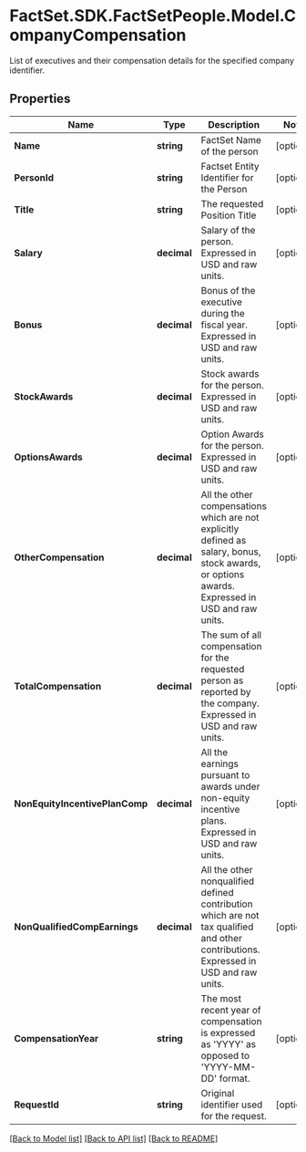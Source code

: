 # FactSet.SDK.FactSetPeople.Model.CompanyCompensation
List of executives and their compensation details for the specified company identifier.

## Properties

Name | Type | Description | Notes
------------ | ------------- | ------------- | -------------
**Name** | **string** | FactSet Name of the person | [optional] 
**PersonId** | **string** | Factset Entity Identifier for the Person | [optional] 
**Title** | **string** | The requested Position Title | [optional] 
**Salary** | **decimal** | Salary of the person. Expressed in USD and raw units. | [optional] 
**Bonus** | **decimal** | Bonus of the executive during the fiscal year. Expressed in USD and raw units. | [optional] 
**StockAwards** | **decimal** | Stock awards for the person. Expressed in USD and raw units. | [optional] 
**OptionsAwards** | **decimal** | Option Awards for the person. Expressed in USD and raw units. | [optional] 
**OtherCompensation** | **decimal** | All the other compensations which are not explicitly defined as salary, bonus, stock awards, or options awards. Expressed in USD and raw units. | [optional] 
**TotalCompensation** | **decimal** | The sum of all compensation for the requested person as reported by the company. Expressed in USD and raw units. | [optional] 
**NonEquityIncentivePlanComp** | **decimal** | All the earnings pursuant to awards under non-equity incentive plans. Expressed in USD and raw units. | [optional] 
**NonQualifiedCompEarnings** | **decimal** | All the other nonqualified defined contribution which are not tax qualified and other contributions. Expressed in USD and raw units. | [optional] 
**CompensationYear** | **string** | The most recent year of compensation is expressed as &#39;YYYY&#39; as opposed to &#39;YYYY-MM-DD&#39; format. | [optional] 
**RequestId** | **string** | Original identifier used for the request. | [optional] 

[[Back to Model list]](../README.md#documentation-for-models) [[Back to API list]](../README.md#documentation-for-api-endpoints) [[Back to README]](../README.md)

